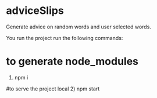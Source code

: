 # adviceSlips
Generate advice on random words and user selected words.

You run the project run the following commands:

# to generate node_modules
1) npm i 

#to serve the project local
2) npm start 
